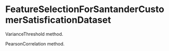 # FeatureSelectionForSantanderCustomerSatisficationDataset

VarianceThreshold method.

PearsonCorrelation method.

